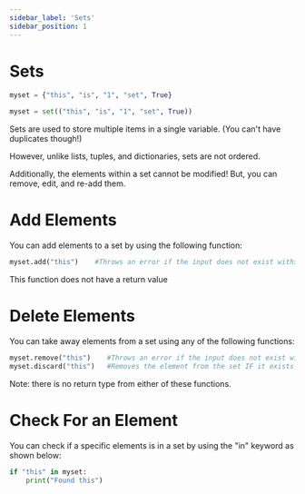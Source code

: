 ```yaml
---
sidebar_label: 'Sets'
sidebar_position: 1
---
```


# Sets

```py title="Creating a set with pre-defined values"
myset = {"this", "is", "1", "set", True}
```

```py title="Creating a set with the set() constructor. (Note the use of a tuple)"
myset = set(("this", "is", "1", "set", True))
```

Sets are used to store multiple items in a single variable. (You can't have duplicates though!)

However, unlike lists, tuples, and dictionaries, sets are not ordered.

Additionally, the elements within a set cannot be modified! But, you can remove, edit, and re-add them.

# Add Elements

You can add elements to a set by using the following function:

```py 
myset.add("this")    #Throws an error if the input does not exist within the set
```

This function does not have a return value

# Delete Elements

You can take away elements from a set using any of the following functions:
```py 
myset.remove("this")    #Throws an error if the input does not exist within the set
myset.discard("this")   #Removes the element from the set IF it exists
```

Note: there is no return type from either of these functions.

# Check For an Element

You can check if a specific elements is in a set by using the "in" keyword as shown below:

```py 
if "this" in myset:
    print("Found this")
```